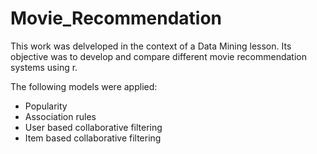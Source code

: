 # Movie_Recommendation
This work was delveloped in the context of a Data Mining lesson. Its objective was to develop and compare different movie recommendation systems using r.

The following models were applied:
  - Popularity
  - Association rules
  - User based collaborative filtering
  - Item based collaborative filtering
